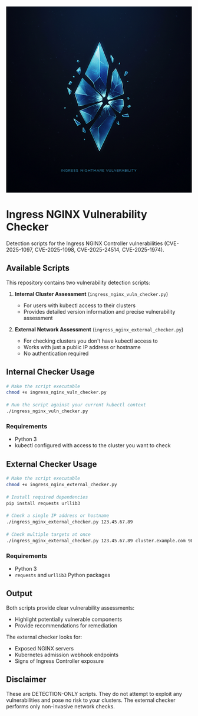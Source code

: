 <p align="center">
  <img src="images/ingress-nightmare.png" alt="Ingress Nightmare Vulnerability">
</p>

# Ingress NGINX Vulnerability Checker

Detection scripts for the Ingress NGINX Controller vulnerabilities (CVE-2025-1097, CVE-2025-1098, CVE-2025-24514, CVE-2025-1974).

## Available Scripts

This repository contains two vulnerability detection scripts:

1. **Internal Cluster Assessment** (`ingress_nginx_vuln_checker.py`)
   - For users with kubectl access to their clusters
   - Provides detailed version information and precise vulnerability assessment

2. **External Network Assessment** (`ingress_nginx_external_checker.py`)
   - For checking clusters you don't have kubectl access to
   - Works with just a public IP address or hostname
   - No authentication required

## Internal Checker Usage

```bash
# Make the script executable
chmod +x ingress_nginx_vuln_checker.py

# Run the script against your current kubectl context
./ingress_nginx_vuln_checker.py
```

### Requirements

- Python 3
- kubectl configured with access to the cluster you want to check

## External Checker Usage

```bash
# Make the script executable
chmod +x ingress_nginx_external_checker.py

# Install required dependencies
pip install requests urllib3

# Check a single IP address or hostname
./ingress_nginx_external_checker.py 123.45.67.89

# Check multiple targets at once
./ingress_nginx_external_checker.py 123.45.67.89 cluster.example.com 98.76.54.32
```

### Requirements

- Python 3
- `requests` and `urllib3` Python packages

## Output

Both scripts provide clear vulnerability assessments:
- Highlight potentially vulnerable components
- Provide recommendations for remediation

The external checker looks for:
- Exposed NGINX servers
- Kubernetes admission webhook endpoints
- Signs of Ingress Controller exposure

## Disclaimer

These are DETECTION-ONLY scripts. They do not attempt to exploit any vulnerabilities and pose no risk to your clusters. The external checker performs only non-invasive network checks.